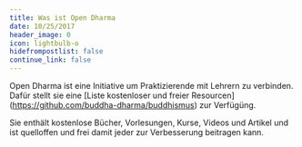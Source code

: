 ```yaml
---
title: Was ist Open Dharma
date: 10/25/2017
header_image: 0
icon: lightbulb-o
hidefrompostlist: false
continue_link: false
---
```

Open Dharma ist eine Initiative um Praktizierende mit Lehrern zu verbinden. Dafür stellt sie eine \[Liste kostenloser und freier Resourcen\](https://github.com/buddha-dharma/buddhismus) zur Verfügüng.

Sie enthält kostenlose Bücher, Vorlesungen, Kurse, Videos und Artikel und ist quelloffen und frei damit jeder zur Verbesserung beitragen kann.